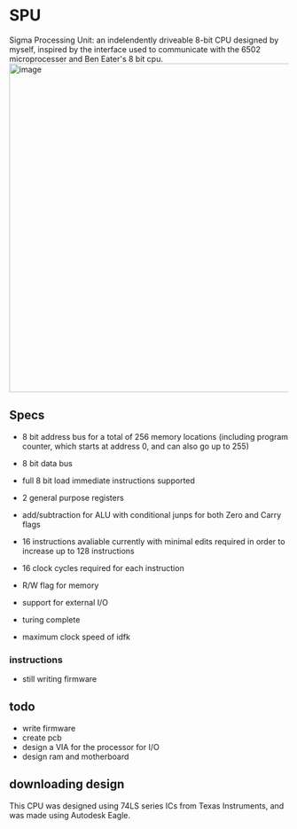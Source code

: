 # SPU
Sigma Processing Unit: an indelendently driveable 8-bit CPU designed by myself, inspired by the interface used to communicate with the 6502 microprocesser and Ben Eater's 8 bit cpu.
<img width="593" alt="image" src="https://user-images.githubusercontent.com/77999105/187117492-b33b1505-24b4-45d1-8b19-c9c5a9dc9f05.png">

## Specs
- 8 bit address bus for a total of 256 memory locations (including program counter, which starts at address 0, and can also go up to 255)
- 8 bit data bus

- full 8 bit load immediate instructions supported

- 2 general purpose registers
- add/subtraction for ALU with conditional junps for both Zero and Carry flags

- 16 instructions avaliable currently with minimal edits required in order to increase up to 128 instructions
- 16 clock cycles required for each instruction

- R/W flag for memory

- support for external I/O

- turing complete

- maximum clock speed of idfk

### instructions

- still writing firmware

## todo

- write firmware
- create pcb
- design a VIA for the processor for I/O
- design ram and motherboard

## downloading design

This CPU was designed using 74LS series ICs from Texas Instruments, and was made using Autodesk Eagle.
